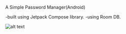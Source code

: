 A Simple Password Manager(Android)

-built using Jetpack Compose library.
-using Room DB.

![alt text](https://github.com/[anikkcah]/[Password-Manager]/blob/[master]/screenshots/manager-1.jpg?raw=true)

